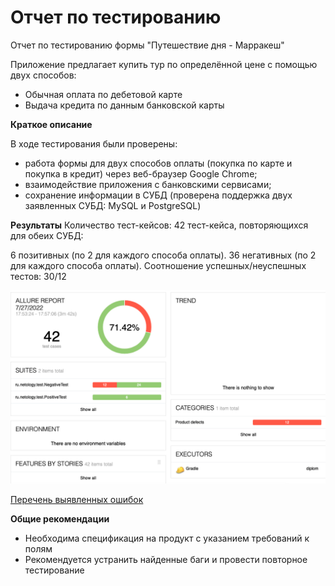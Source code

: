 # Отчет по тестированию
Отчет по тестированию формы "Путешествие дня - Марракеш"

Приложение предлагает купить тур по определённой цене с помощью двух способов:

- Обычная оплата по дебетовой карте
- Выдача кредита по данным банковской карты

**Краткое описание**

В ходе тестирования были проверены:

- работа формы для двух способов оплаты (покупка по карте и покупка в кредит) через веб-браузер Google Chrome;
- взаимодействие приложения с банковскими сервисами;
- сохранение информации в СУБД (проверена поддержка двух заявленных СУБД: MySQL и PostgreSQL)

**Результаты**
Количество тест-кейсов: 42 тест-кейса, повторяющихся для обеих СУБД:

6 позитивных (по 2 для каждого способа оплаты). 36 негативных (по 2 для каждого способа оплаты). Соотношение успешных/неуспешных тестов: 30/12

![Отчёт](https://github.com/PavelStet/diplom/blob/main/documents/allure_report.png)

[Перечень выявленных ошибок](https://github.com/PavelStet/diplom/issues)

**Общие рекомендации**

- Необходима спецификация на продукт с указанием требований к полям
- Рекомендуется устранить найденные баги и провести повторное тестирование